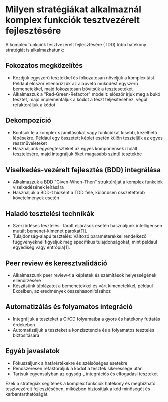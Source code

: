 # Milyen stratégiákat alkalmaznál komplex funkciók tesztvezérelt fejlesztésére

A komplex funkciók tesztvezérelt fejlesztésére (TDD) több hatékony stratégiát is alkalmazhatunk:

## Fokozatos megközelítés

- Kezdjük egyszerű tesztekkel és fokozatosan növeljük a komplexitást. Például először ellenőrizzük az alapvető működést egyszerű bemenetekkel, majd fokozatosan bővítsük a teszteseteket
- Alkalmazzuk a "Red-Green-Refactor" modellt: először írjuk meg a bukó tesztet, majd implementáljuk a kódot a teszt teljesítéséhez, végül refaktoráljuk a kódot

## Dekompozíció

- Bontsuk le a komplex számításokat vagy funkciókat kisebb, kezelhető lépésekre. Például egy összetett képlet esetén külön teszteljük az egyes részműveleteket
- Használjunk egységteszteket az egyes komponensek izolált tesztelésére, majd integráljuk őket magasabb szintű tesztekbe

## Viselkedés-vezérelt fejlesztés (BDD) integrálása

- Alkalmazzuk a BDD "Given-When-Then" struktúráját a komplex funkciók viselkedésének leírására
- Használjuk a BDD-t hídként a TDD felé, különösen összetettebb követelmények esetén

## Haladó tesztelési technikák

- Szerződéses tesztelés: Tárolt eljárások esetén használjunk intelligensen mutált bemenet-kimenet párokat[1].
- Tulajdonság-alapú tesztelés: Változó paraméterekkel rendelkező függvényeknél figyeljük meg specifikus tulajdonságokat, mint például egyediség vagy entrópia[1].

## Peer review és keresztvalidáció

- Alkalmazzunk peer review-t a képletek és számítások helyességének ellenőrzésére
- Készítsünk táblázatot a bemenetekkel és várt kimenetekkel, például Excelben, az eredmények összehasonlításához

## Automatizálás és folyamatos integráció

- Integráljuk a teszteket a CI/CD folyamatba a gyors és hatékony futtatás érdekében
- Automatizáljuk a teszteket a konzisztencia és a folyamatos tesztelés biztosítására

## Egyéb javaslatok

- Fókuszáljunk a határértékekre és szélsőséges esetekre
- Rendszeresen refaktoráljuk a kódot a tesztek sikeressége után
- Tartsuk egyensúlyban az egység-, integrációs és elfogadási teszteket

Ezek a stratégiák segítenek a komplex funkciók hatékony és megbízható tesztvezérelt fejlesztésében, miközben biztosítják a kód minőségét és karbantarthatóságát.